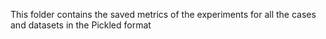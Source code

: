 This folder contains the saved metrics of the experiments for all the cases and datasets in the Pickled format
